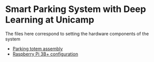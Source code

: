 # Smart Parking System with Deep Learning at Unicamp

The files here correspond to setting the hardware components of the system
- [Parking totem assembly](hardware/totem/)
- [Raspberry Pi 3B+ configuration](hardware/pi_and_camera/)